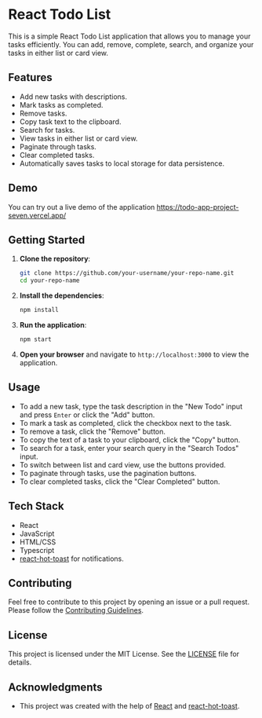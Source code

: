 # React Todo List

This is a simple React Todo List application that allows you to manage your tasks efficiently. You can add, remove, complete, search, and organize your tasks in either list or card view. 



## Features

- Add new tasks with descriptions.
- Mark tasks as completed.
- Remove tasks.
- Copy task text to the clipboard.
- Search for tasks.
- View tasks in either list or card view.
- Paginate through tasks.
- Clear completed tasks.
- Automatically saves tasks to local storage for data persistence.

## Demo

You can try out a live demo of the application https://todo-app-project-seven.vercel.app/

## Getting Started

1. **Clone the repository**:

    ```bash
    git clone https://github.com/your-username/your-repo-name.git
    cd your-repo-name
    ```

2. **Install the dependencies**:

    ```bash
    npm install
    ```

3. **Run the application**:

    ```bash
    npm start
    ```

4. **Open your browser** and navigate to `http://localhost:3000` to view the application.

## Usage

- To add a new task, type the task description in the "New Todo" input and press `Enter` or click the "Add" button.
- To mark a task as completed, click the checkbox next to the task.
- To remove a task, click the "Remove" button.
- To copy the text of a task to your clipboard, click the "Copy" button.
- To search for a task, enter your search query in the "Search Todos" input.
- To switch between list and card view, use the buttons provided.
- To paginate through tasks, use the pagination buttons.
- To clear completed tasks, click the "Clear Completed" button.

## Tech Stack

- React
- JavaScript
- HTML/CSS
- Typescript
- [react-hot-toast](https://github.com/timolins/react-hot-toast) for notifications.

## Contributing

Feel free to contribute to this project by opening an issue or a pull request. Please follow the [Contributing Guidelines](CONTRIBUTING.md).

## License

This project is licensed under the MIT License. See the [LICENSE](LICENSE) file for details.

## Acknowledgments

- This project was created with the help of [React](https://reactjs.org/) and [react-hot-toast](https://github.com/timolins/react-hot-toast).

